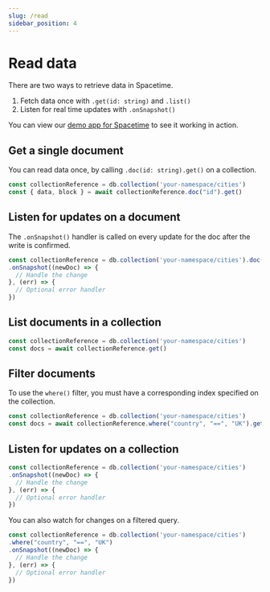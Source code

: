 ```yaml
---
slug: /read
sidebar_position: 4
---
```


# Read data

There are two ways to retrieve data in Spacetime. 

1. Fetch data once with `.get(id: string)` and `.list()`
2. Listen for real time updates with `.onSnapshot()`

You can view our [demo app for Spacetime](https://social.testnet.spacetime.xyz) to see it working in action.


## Get a single document

You can read data once, by calling `.doc(id: string).get()` on a collection.

```ts
const collectionReference = db.collection('your-namespace/cities')
const { data, block } = await collectionReference.doc("id").get()
```


## Listen for updates on a document

The `.onSnapshot()` handler is called on every update for the doc after the write is confirmed.

```ts
const collectionReference = db.collection('your-namespace/cities').doc("id")
.onSnapshot((newDoc) => {
  // Handle the change
}, (err) => { 
  // Optional error handler
})
```

## List documents in a collection

```ts
const collectionReference = db.collection('your-namespace/cities')
const docs = await collectionReference.get()
```

## Filter documents

To use the `where()` filter, you must have a corresponding index specified on the collection.

```ts
const collectionReference = db.collection('your-namespace/cities')
const docs = await collectionReference.where("country", "==", "UK").get()
```


## Listen for updates on a collection

```ts
const collectionReference = db.collection('your-namespace/cities')
.onSnapshot((newDoc) => {
  // Handle the change
}, (err) => { 
  // Optional error handler
})
```

You can also watch for changes on a filtered query.

```ts
const collectionReference = db.collection('your-namespace/cities')
.where("country", "==", "UK")
.onSnapshot((newDoc) => {
  // Handle the change
}, (err) => { 
  // Optional error handler
})
```